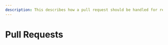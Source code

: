 ```yaml
---
description: This describes how a pull request should be handled for reviewers in general
---
```


# Pull Requests



###

